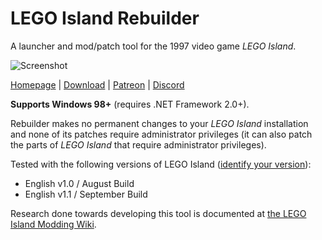 # LEGO Island Rebuilder

A launcher and mod/patch tool for the 1997 video game *LEGO Island*.

![Screenshot](https://i.imgur.com/o9wN3B9.png)

[Homepage](http://itsmattkc.com/rebuilder) | [Download](releases/download/continuous/Rebuilder.exe) | [Patreon](https://www.patreon.com/mattkc) | [Discord](https://discord.gg/X6NcmXF)

**Supports Windows 98+** (requires .NET Framework 2.0+).

Rebuilder makes no permanent changes to your *LEGO Island* installation and none of its patches require administrator privileges (it can also patch the parts of *LEGO Island* that require administrator privileges).

Tested with the following versions of LEGO Island ([identify your version](http://itsmattkc.com/li/index.php/Lego_Island_Versions)):
* English v1.0 / August Build
* English v1.1 / September Build

Research done towards developing this tool is documented at [the LEGO Island Modding Wiki](http://itsmattkc.com/li/).

